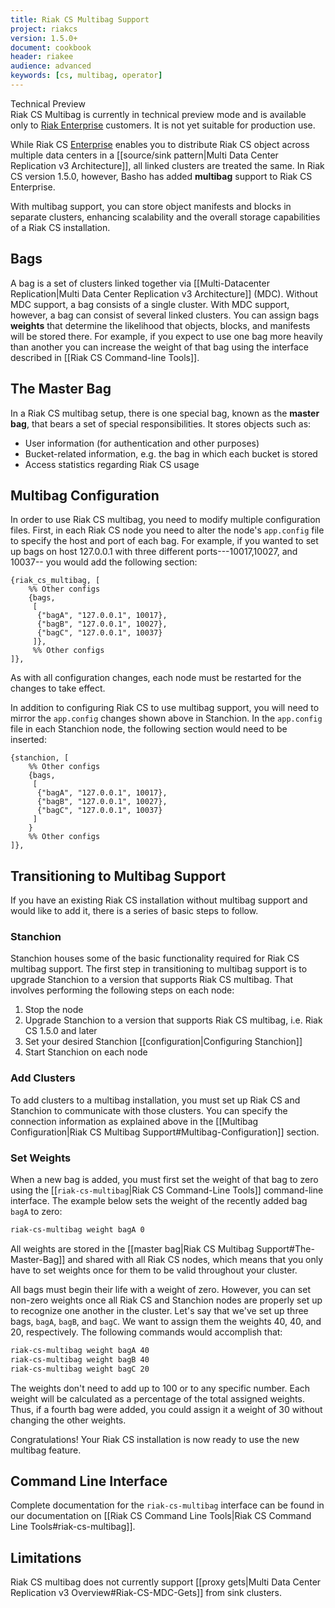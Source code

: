 ```yaml
---
title: Riak CS Multibag Support
project: riakcs
version: 1.5.0+
document: cookbook
header: riakee
audience: advanced
keywords: [cs, multibag, operator]
---
```


<div class="note">
<div class="title">Technical Preview</div>
Riak CS Multibag is currently in technical preview mode and is
available only to <a href="http://basho.com/riak-enterprise/">Riak
Enterprise</a> customers. It is not yet suitable for production use.
</div>

While Riak CS [Enterprise](http://basho.com/riak-enterprise) enables
you to distribute Riak CS object across multiple data centers in a
[[source/sink pattern|Multi Data Center Replication v3 Architecture]],
all linked clusters are treated the same. In Riak CS version 1.5.0,
however, Basho has added **multibag** support to Riak CS Enterprise.

With multibag support, you can store object manifests and blocks in
separate clusters, enhancing scalability and the overall storage
capabilities of a Riak CS installation.

## Bags

A bag is a set of clusters linked together via [[Multi-Datacenter
Replication|Multi Data Center Replication v3 Architecture]] \(MDC).
Without MDC support, a bag consists of a single cluster. With MDC
support, however, a bag can consist of several linked clusters. You can
assign bags **weights** that determine the likelihood that objects,
blocks, and manifests will be stored there. For example, if you expect
to use one bag more heavily than another you can increase the weight of
that bag using the interface described in [[Riak CS Command-line
Tools]].

## The Master Bag

In a Riak CS multibag setup, there is one special bag, known as the
**master bag**, that bears a set of special responsibilities. It stores
objects such as:

* User information (for authentication and other purposes)
* Bucket-related information, e.g. the bag in which each bucket is
  stored
* Access statistics regarding Riak CS usage

## Multibag Configuration

In order to use Riak CS multibag, you need to modify multiple
configuration files. First, in each Riak CS node you need to alter the
node's `app.config` file to specify the host and port of each bag. For
example, if you wanted to set up bags on host 127.0.0.1 with three
different ports---10017,10027, and 10037-- you would add the following
section:

```appconfig
{riak_cs_multibag, [
	%% Other configs
    {bags,
     [
      {"bagA", "127.0.0.1", 10017},
      {"bagB", "127.0.0.1", 10027},
      {"bagC", "127.0.0.1", 10037}
     ]},
     %% Other configs
]},
```

As with all configuration changes, each node must be restarted for the
changes to take effect.

In addition to configuring Riak CS to use multibag support, you will
need to mirror the `app.config` changes shown above in Stanchion. In the
`app.config` file in each Stanchion node, the following section would
need to be inserted:

```appconfig
{stanchion, [
	%% Other configs
	{bags,
	 [
	  {"bagA", "127.0.0.1", 10017},
	  {"bagB", "127.0.0.1", 10027},
	  {"bagC", "127.0.0.1", 10037}
	 ]
	}
	%% Other configs
]},
```

## Transitioning to Multibag Support

If you have an existing Riak CS installation without multibag support
and would like to add it, there is a series of basic steps to follow.

### Stanchion

Stanchion houses some of the basic functionality required for Riak CS
multibag support. The first step in transitioning to multibag support
is to upgrade Stanchion to a version that supports Riak CS multibag.
That involves performing the following steps on each node:

1. Stop the node
2. Upgrade Stanchion to a version that supports Riak CS multibag, i.e.
   Riak CS 1.5.0 and later
3. Set your desired Stanchion [[configuration|Configuring Stanchion]]
4. Start Stanchion on each node

### Add Clusters

To add clusters to a multibag installation, you must set up Riak CS and
Stanchion to communicate with those clusters. You can specify the
connection information as explained above in the [[Multibag
Configuration|Riak CS Multibag Support#Multibag-Configuration]] section.

### Set Weights

When a new bag is added, you must first set the weight of that bag to
zero using the [[`riak-cs-multibag`|Riak CS Command-Line Tools]]
command-line interface. The example below sets the weight of the
recently added bag `bagA` to zero:

```bash
riak-cs-multibag weight bagA 0
```

All weights are stored in the [[master bag|Riak CS Multibag
Support#The-Master-Bag]] and shared with all Riak CS nodes, which means
that you only have to set weights once for them to be valid throughout
your cluster.

All bags must begin their life with a weight of zero. However, you can
set non-zero weights once all Riak CS and Stanchion nodes are properly
set up to recognize one another in the cluster. Let's say that we've set
up three bags, `bagA`, `bagB`, and `bagC`. We want to assign them the
weights 40, 40, and 20, respectively. The following commands would
accomplish that:

```bash
riak-cs-multibag weight bagA 40
riak-cs-multibag weight bagB 40
riak-cs-multibag weight bagC 20
```

The weights don't need to add up to 100 or to any specific number. Each
weight will be calculated as a percentage of the total assigned weights.
Thus, if a fourth bag were added, you could assign it a weight of 30
without changing the other weights.

Congratulations! Your Riak CS installation is now ready to use the new
multibag feature.

## Command Line Interface

Complete documentation for the `riak-cs-multibag` interface can be found
in our documentation on [[Riak CS Command Line Tools|Riak CS Command
Line Tools#riak-cs-multibag]].

## Limitations

Riak CS multibag does not currently support [[proxy gets|Multi Data
Center Replication v3 Overview#Riak-CS-MDC-Gets]] from sink clusters.
